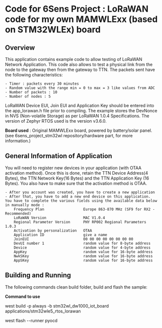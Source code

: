 # Code for 6Sens Project : LoRaWAN code for my own MAMWLExx (based on STM32WLEx) board

## Overview
This application contains example code to allow testing of LoRaWAN Network Application. This code also allows to test a physical link from the node to the gateway then from the gateway to TTN. The packets sent have the following characteristics:

    - Timer : packets every 30 minutes
    - Random value with the range min = 0 to max = 3 like values from ADC
    - Number of packets : 10
    - Number of nodes : 5

LoRaWAN Device EUI, Join EUI and Application Key should be entered into the app_lorawan.h file prior to compiling. The example stores the DevNonce in NVS (Non-volatile Storage) as per LoRaWAN 1.0.4 Specifications. The version of Zephyr RTOS used is the version v3.6.0.

**Board used** : Original MAMWLExx board, powered by battery/solar panel. (see 6sens_project_stm32wl repository/hardware part, for more information.)

## General Information of Application
You will need to register new devices in your application (with OTAA activation method). Once this is done, retain the TTN Device Address(4 Bytes), the TTN Network Key(16 Bytes) and the TTN Application Key (16 Bytes). You also have to make sure that the activation method is OTAA.

    - After you account was created, you have to create a new application
    - After that, you have to add a new end device on this application. You have to complete the various fields using the available data below in manually mode :
        Frequency Plan                  Europe 863-870 MHz (SF9 for RX2 - Recommended)
        LoRaWAN Version                 MAC V1.0.4
        Regional Parameter Version      PHY RP002 Regional Parameters 1.0.3
        Activation by personalization   OTAA
        Application ID                  give a name
        JoinEUI                         00 00 00 00 00 00 00 00
        DevUI number 1                  random value for 8-byte address
        Device                          random value for 4-byte address
        AppKey                          random value for 16-byte address
        NwkSKey                         random value for 16-byte address
        AppSKey                         random value for 16-byte address

## Building and Running
The following commands clean build folder, build and flash the sample:

**Command to use**

west build -p always -b stm32wl_dw1000_iot_board applications/stm32wle5_rtos_lorawan

west flash --runner pyocd
